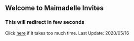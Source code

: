 ## Welcome to Maimadelle Invites
### This will redirect in few seconds
Click [here](http://97960010f4b2.ngrok.io) if it takes too much time.
Last Update: 2020/05/16

<!--
<html lang="en">                                                                
  <head>                                                                      
    <meta charset="utf-8">
    <meta http-equiv="refresh" content="1;url=http://97960010f4b2.ngrok.io" />      
    <link rel="canonical" href="http://97960010f4b2.ngrok.io" />                    
  </head>
</html>
-->
